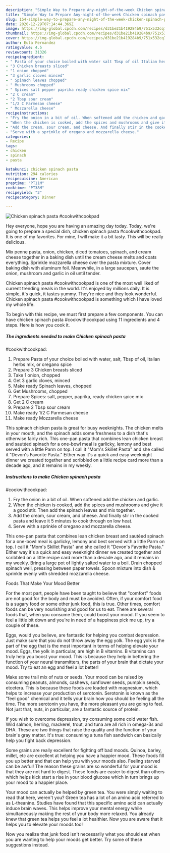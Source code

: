 ```yaml
---
description: "Simple Way to Prepare Any-night-of-the-week Chicken spinach pasta #cookwithcookpad"
title: "Simple Way to Prepare Any-night-of-the-week Chicken spinach pasta #cookwithcookpad"
slug: 154-simple-way-to-prepare-any-night-of-the-week-chicken-spinach-pasta-cookwithcookpad
date: 2020-12-29T07:14:44.369Z
image: https://img-global.cpcdn.com/recipes/d31be21b419284b9/751x532cq70/chicken-spinach-pasta-cookwithcookpad-recipe-main-photo.jpg
thumbnail: https://img-global.cpcdn.com/recipes/d31be21b419284b9/751x532cq70/chicken-spinach-pasta-cookwithcookpad-recipe-main-photo.jpg
cover: https://img-global.cpcdn.com/recipes/d31be21b419284b9/751x532cq70/chicken-spinach-pasta-cookwithcookpad-recipe-main-photo.jpg
author: Eula Fernandez
ratingvalue: 4.5
reviewcount: 31326
recipeingredient:
- " Pasta of your choice boiled with water salt Tbsp of oil Italian herbs mix or oregano spice"
- "3 Chicken breasts sliced"
- "1 onion chopped"
- "3 garlic cloves minced"
- " Spinach leaves chopped"
- " Mushrooms chopped"
- " Spices salt pepper paprika ready chicken spice mix"
- "2 C cream"
- "2 Tbsp sour cream"
- "1/2 C Parmesan cheese"
- " Mozzarella cheese"
recipeinstructions:
- "Fry the onion in a bit of oil. When softened add the chicken and garlic."
- "When the chicken is cooked, add the spices and mushrooms and give it a good stir. Then add the spinach leaves and mix together."
- "Add the cream, sour cream, and cheese. And finally stir in the cooked pasta and leave it 5 minutes to cook through on low heat."
- "Serve with a sprinkle of oregano and mozzarella cheese."
categories:
- Recipe
tags:
- chicken
- spinach
- pasta

katakunci: chicken spinach pasta 
nutrition: 294 calories
recipecuisine: American
preptime: "PT11M"
cooktime: "PT38M"
recipeyield: "2"
recipecategory: Dinner

---
```



![Chicken spinach pasta
#cookwithcookpad](https://img-global.cpcdn.com/recipes/d31be21b419284b9/751x532cq70/chicken-spinach-pasta-cookwithcookpad-recipe-main-photo.jpg)

Hey everyone, hope you are having an amazing day today. Today, we're going to prepare a special dish, chicken spinach pasta
#cookwithcookpad. It is one of my favorites. For mine, I will make it a bit tasty. This will be really delicious.

Mix penne pasta, onion, chicken, diced tomatoes, spinach, and cream cheese together in a baking dish until the cream cheese melts and coats everything. Sprinkle mozzarella cheese over the pasta mixture. Cover baking dish with aluminum foil. Meanwhile, in a large saucepan, saute the onion, mushroom and garlic in oil until tender.

Chicken spinach pasta
#cookwithcookpad is one of the most well liked of current trending meals in the world. It's enjoyed by millions daily. It is simple, it's quick, it tastes yummy. They're nice and they look wonderful. Chicken spinach pasta
#cookwithcookpad is something which I have loved my whole life.


To begin with this recipe, we must first prepare a few components. You can have chicken spinach pasta
#cookwithcookpad using 11 ingredients and 4 steps. Here is how you cook it.

<!--inarticleads1-->

##### The ingredients needed to make Chicken spinach pasta
#cookwithcookpad:

1. Prepare  Pasta of your choice boiled with water, salt, Tbsp of oil, Italian herbs mix, or oregano spice
1. Prepare 3 Chicken breasts sliced
1. Take 1 onion, chopped
1. Get 3 garlic cloves, minced
1. Make ready  Spinach leaves, chopped
1. Get  Mushrooms, chopped
1. Prepare  Spices: salt, pepper, paprika, ready chicken spice mix
1. Get 2 C cream
1. Prepare 2 Tbsp sour cream
1. Make ready 1/2 C Parmesan cheese
1. Make ready  Mozzarella cheese


This spinach chicken pasta is great for busy weeknights. The chicken melts in your mouth, and the spinach adds some freshness to a dish that&#39;s otherwise fairly rich. This one-pan pasta that combines lean chicken breast and sautéed spinach for a one-bowl meal is garlicky, lemony and best served with a little Parm on top. I call it &#34;Mom&#39;s Skillet Pasta&#34; and she called it &#34;Devon&#39;s Favorite Pasta.&#34; Either way it&#39;s a quick and easy weeknight dinner we created together and scribbled on a little recipe card more than a decade ago, and it remains in my weekly. 

<!--inarticleads2-->

##### Instructions to make Chicken spinach pasta
#cookwithcookpad:

1. Fry the onion in a bit of oil. When softened add the chicken and garlic.
1. When the chicken is cooked, add the spices and mushrooms and give it a good stir. Then add the spinach leaves and mix together.
1. Add the cream, sour cream, and cheese. And finally stir in the cooked pasta and leave it 5 minutes to cook through on low heat.
1. Serve with a sprinkle of oregano and mozzarella cheese.


This one-pan pasta that combines lean chicken breast and sautéed spinach for a one-bowl meal is garlicky, lemony and best served with a little Parm on top. I call it &#34;Mom&#39;s Skillet Pasta&#34; and she called it &#34;Devon&#39;s Favorite Pasta.&#34; Either way it&#39;s a quick and easy weeknight dinner we created together and scribbled on a little recipe card more than a decade ago, and it remains in my weekly. Bring a large pot of lightly salted water to a boil. Drain chopped spinach well, pressing between paper towels. Spoon mixture into dish &amp; sprinkle evenly with shredded mozzarella cheese. 

Foods That Make Your Mood Better


For the most part, people have been taught to believe that "comfort" foods are not good for the body and must be avoided. Often, if your comfort food is a sugary food or some other junk food, this is true. Other times, comfort foods can be very nourishing and good for us to eat. There are several foods that, when you consume them, could boost your mood. If you seem to feel a little bit down and you're in need of a happiness pick me up, try a couple of these.

Eggs, would you believe, are fantastic for helping you combat depression. Just make sure that you do not throw away the egg yolk. The egg yolk is the part of the egg that is the most important in terms of helping elevate your mood. Eggs, the yolk in particular, are high in B vitamins. B vitamins can truly help you boost your mood. This is because they help in bettering the function of your neural transmitters, the parts of your brain that dictate your mood. Try to eat an egg and feel a lot better!

Make some trail mix of nuts or seeds. Your mood can be raised by consuming peanuts, almonds, cashews, sunflower seeds, pumpkin seeds, etcetera. This is because these foods are loaded with magnesium, which helps to increase your production of serotonin. Serotonin is known as the "feel good" chemical and it tells your brain how you should be feeling all the time. The more serotonin you have, the more pleasant you are going to feel. Not just that, nuts, in particular, are a fantastic source of protein.

If you wish to overcome depression, try consuming some cold water fish. Wild salmon, herring, mackerel, trout, and tuna are all rich in omega-3s and DHA. These are two things that raise the quality and the function of your brain's gray matter. It's true: consuming a tuna fish sandwich can basically help you fight back depression. 

Some grains are really excellent for fighting off bad moods. Quinoa, barley, millet, etc are excellent at helping you have a happier mood. These foods fill you up better and that can help you with your moods also. Feeling starved can be awful! The reason these grains are so wonderful for your mood is that they are not hard to digest. These foods are easier to digest than others which helps kick start a rise in your blood glucose which in turn brings up your mood to a happier place.

Your mood can actually be helped by green tea. You were simply waiting to read that here, weren't you? Green tea has a lot of an amino acid referred to as L-theanine. Studies have found that this specific amino acid can actually induce brain waves. This helps improve your mental energy while simultaneously making the rest of your body more relaxed. You already knew that green tea helps you feel a lot healthier. Now you are aware that it helps you to elevate your moods too!

Now you realize that junk food isn't necessarily what you should eat when you are wanting to help your moods get better. Try  some  of  these  suggestions  instead.

